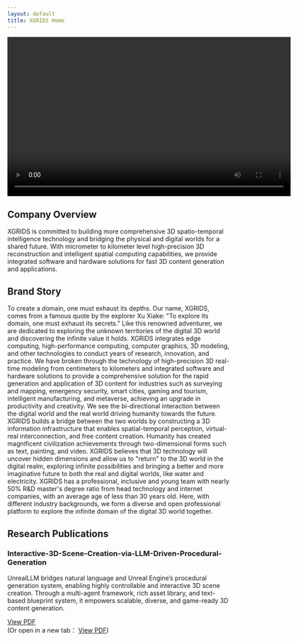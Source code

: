 ```yaml
---
layout: default
title: XGRIDS Home
---
```


<video width="640" height="360" controls>
  <source src="story.mp4" type="video/mp4">
  您的浏览器不支持视频播放。
</video>

##                                                              Company Overview

  XGRIDS is committed to building more comprehensive 3D spatio-temporal intelligence technology and bridging the physical and digital worlds for a shared future.
With micrometer to kilometer level high-precision 3D reconstruction and intelligent spatial computing capabilities, we provide integrated software and hardware solutions for fast 3D content generation and applications.

 ##                                                                Brand Story

  To create a domain, one must exhaust its depths.
Our name, XGRIDS, comes from a famous quote by the explorer Xu Xiake: "To explore its domain, one must exhaust its secrets." Like this renowned adventurer, we are dedicated to exploring the unknown territories of the digital 3D world and discovering the infinite value it holds.
XGRIDS integrates edge computing, high-performance computing, computer graphics, 3D modeling, and other technologies to conduct years of research, innovation, and practice. We have broken through the technology of high-precision 3D real-time modeling from centimeters to kilometers and integrated software and hardware solutions to provide a comprehensive solution for the rapid generation and application of 3D content for industries such as surveying and mapping, emergency security, smart cities, gaming and tourism, intelligent manufacturing, and metaverse, achieving an upgrade in productivity and creativity.
We see the bi-directional interaction between the digital world and the real world driving humanity towards the future. XGRIDS builds a bridge between the two worlds by constructing a 3D information infrastructure that enables spatial-temporal perception, virtual-real interconnection, and free content creation.
Humanity has created magnificent civilization achievements through two-dimensional forms such as text, painting, and video. XGRIDS believes that 3D technology will uncover hidden dimensions and allow us to "return" to the 3D world in the digital realm, exploring infinite possibilities and bringing a better and more imaginative future to both the real and digital worlds, like water and electricity.
XGRIDS has a professional, inclusive and young team with nearly 50% R&D master's degree ratio from head technology and internet companies, with an average age of less than 30 years old. Here, with different industry backgrounds, we form a diverse and open professional platform to explore the infinite domain of the digital 3D world together.


## Research Publications

### Interactive-3D-Scene-Creation-via-LLM-Driven-Procedural-Generation
UnrealLLM bridges natural language and Unreal Engine’s procedural generation system, enabling highly controllable and interactive 3D scene creation. Through a multi-agent framework, rich asset library, and text-based blueprint system, it empowers scalable, diverse, and game-ready 3D content generation.

[View PDF](Interactive-3D-Scene-Creation-via-LLM-Driven-Procedural-Generation/UnrealLLM_ACL_Version.pdf)  
  (Or open in a new tab：
<a href="Interactive-3D-Scene-Creation-via-LLM-Driven-Procedural-Generation/UnrealLLM_ACL_Version.pdf" target="_blank">View PDF</a>)